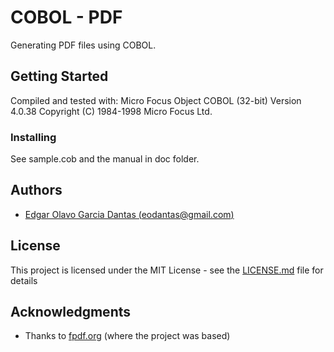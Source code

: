 # COBOL - PDF

Generating PDF files using COBOL.

## Getting Started

Compiled and tested with:
Micro Focus Object COBOL (32-bit)
Version 4.0.38 Copyright (C) 1984-1998 Micro Focus Ltd.

### Installing

See sample.cob and the manual in doc folder.

## Authors

* [Edgar Olavo Garcia Dantas (eodantas@gmail.com)](https://github.com/eodantas)

## License

This project is licensed under the MIT License - see the [LICENSE.md](LICENSE.md) file for details

## Acknowledgments

* Thanks to [fpdf.org](www.fpdf.org) (where the project was based)
